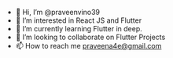 - 👋 Hi, I’m @praveenvino39
- 👀 I’m interested in React JS and Flutter
- 🌱 I’m currently learning Flutter in deep.
- 💞️ I’m looking to collaborate on Flutter Projects
- 📫 How to reach me praveena4e@gmail.com

<!---
praveenvino39/praveenvino39 is a ✨ special ✨ repository because its `README.md` (this file) appears on your GitHub profile.
You can click the Preview link to take a look at your changes.
--->
